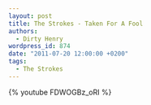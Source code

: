 ```yaml
---
layout: post
title: The Strokes - Taken For A Fool
authors:
  - Dirty Henry
wordpress_id: 874
date: "2011-07-20 12:00:00 +0200"
tags:
  - The Strokes
---
```


{% youtube FDWOGBz_oRI %}
